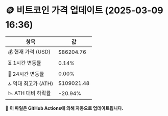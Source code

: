 # 🪙 비트코인 가격 업데이트 (2025-03-09 16:36)

| 항목                | 값 |
|--------------------|----------------|
| 💰 현재 가격 (USD) | $86204.76 |
| ⏳ 1시간 변동률    | 0.14% |
| 📆 24시간 변동률   | 0.00% |
| 🔝 역대 최고가 (ATH) | $109021.48 |
| 📉 ATH 대비 하락률 | -20.94% |

🔄 **이 파일은 GitHub Actions에 의해 자동으로 업데이트됩니다.**
